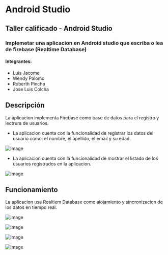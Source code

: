 # Android Studio

## Taller calificado - Android Studio

### Implemetar una aplicacion en Android studio que escriba o lea de firebase (Realtime Database)

#### Integrantes:

* Luis Jacome
* Wendy Palomo
* Roberth Pincha
* Jose Luis Colcha

## Descripción

La aplicacion implementa Firebase como base de datos para el registro y lectrura de usuarios. 

* La aplicacion cuenta con la funcionalidad de registrar los datos del usuario como: el nombre, el apellido, el email y su edad.

![image](https://user-images.githubusercontent.com/58041699/187489206-cca2583e-9934-44f8-a329-7c9d3e2644d8.png)

* La aplicacion cuenta con la funcionalidad de mostrar el listado de los usuarios registrados en la aplicacion.

![image](https://user-images.githubusercontent.com/58041699/187489271-a5e4c168-2c17-40d4-837c-c4f756e56e5d.png)

## Funcionamiento

La aplicacion usa Realtiem Database como alojamiento y sincronizacion de los datos en tiempo real.

![image](https://user-images.githubusercontent.com/58041699/187489964-73575e38-9f09-4949-8cad-204d1be39d36.png)

![image](https://user-images.githubusercontent.com/58041699/187490165-d9e1c29f-276b-4f87-9895-71271d034b5f.png)

![image](https://user-images.githubusercontent.com/58041699/187490232-8f61a457-f90c-4798-9c07-6bdee5815a29.png)

![image](https://user-images.githubusercontent.com/58041699/187490269-432e4ec1-6d25-4576-9bf5-4e7a8b2a99e4.png)

